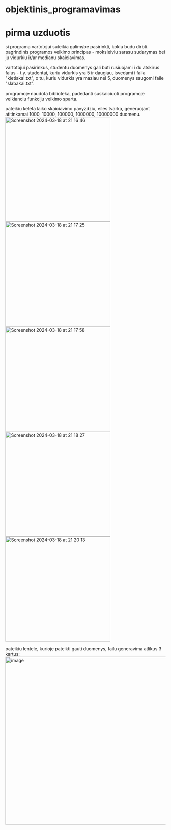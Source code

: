 # objektinis_programavimas
# pirma uzduotis

si programa vartotojui suteikia galimybe pasirinkti, kokiu budu dirbti. pagrindinis programos veikimo principas - moksleiviu sarasu sudarymas bei ju vidurkiu ir/ar medianu skaiciavimas.

vartotojui pasirinkus, studentu duomenys gali buti rusiuojami i du atskirus faius - t.y. studentai, kuriu vidurkis yra 5 ir daugiau, isvedami i faila "kietiakai.txt", o tu, kuriu vidurkis yra maziau nei 5, duomenys saugomi faile "slabakai.txt".

programoje naudota <chrono> biblioteka, padedanti suskaiciuoti programoje veikianciu funkciju veikimo sparta.

pateikiu keleta laiko skaiciavimo pavyzdziu, eiles tvarka, generuojant atitinkamai 1000, 10000, 100000, 1000000, 10000000 duomenu.
<img width="330" alt="Screenshot 2024-03-18 at 21 16 46" src="https://github.com/robke0224/objektinis_programavimas/assets/154459735/97b18217-58f7-4870-9a72-61f47eac7687">
<img width="330" alt="Screenshot 2024-03-18 at 21 17 25" src="https://github.com/robke0224/objektinis_programavimas/assets/154459735/fdb7c5f7-409b-45a9-a13b-5d6a81482c35">
<img width="330" alt="Screenshot 2024-03-18 at 21 17 58" src="https://github.com/robke0224/objektinis_programavimas/assets/154459735/f46c97cc-6db5-4c79-8476-2ad1838cebb6">
<img width="330" alt="Screenshot 2024-03-18 at 21 18 27" src="https://github.com/robke0224/objektinis_programavimas/assets/154459735/2b8f2e7f-35aa-4860-b3e6-1e236f2ddae3">
<img width="330" alt="Screenshot 2024-03-18 at 21 20 13" src="https://github.com/robke0224/objektinis_programavimas/assets/154459735/d7ef7e1b-8028-4cdf-bb74-5c7ea90c2b24">


pateikiu lentele, kurioje pateikti gauti duomenys, failu generavima atlikus 3 kartus:
<img width="528" alt="image" src="https://github.com/robke0224/objektinis_programavimas/assets/154459735/da00a578-1e2e-454d-8825-8200103ada6b">
